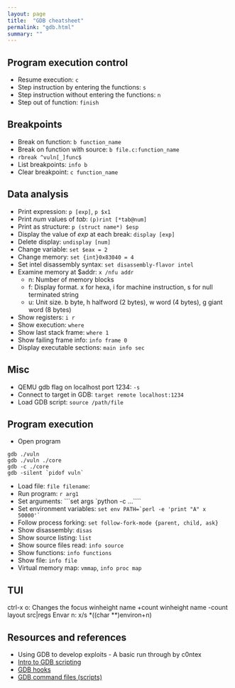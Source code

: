 ```yaml
---
layout: page
title:  "GDB cheatsheet"
permalink: "gdb.html"
summary: ""
---
```


## Program execution control
* Resume execution: `c`
* Step instruction by entering the functions: `s`
* Step instruction without entering the functions: `n`
* Step out of function: `finish`


## Breakpoints
* Break on function: `b function_name`
* Break on function with source: `b file.c:function_name`
* `rbreak ^vuln[_]func$`
* List breakpoints: `info b`
* Clear breakpoint: `c function_name`


## Data analysis
* Print expression: `p [exp]`, `p $x1`
* Print *num* values of *tab*: `(p)rint [*tab@num]`
* Print as structure: `p (struct name*) $esp`
* Display the value of *exp* at each break: `display [exp]`
* Delete display: `undisplay [num]`
* Change variable: `set $eax = 2`
* Change memory: `set {int}0x83040 = 4`
* Set intel disassembly syntax: `set disassembly-flavor intel`
* Examine memory at $addr: `x /nfu addr`
	* n: Number of memory blocks
	* f: Display format. x for hexa, i for machine instruction, s for null terminated string
	* u: Unit size. b byte, h halfword (2 bytes), w word (4 bytes), g giant word (8 bytes)
* Show registers: `i r`
* Show execution: `where`
* Show last stack frame: `where 1`
* Show failing frame info: `info frame 0`
* Display executable sections: `main info sec`


## Misc
* QEMU gdb flag on localhost port 1234: `-s`
* Connect to target in GDB: `target remote localhost:1234`
* Load GDB script: `source /path/file`


## Program execution
* Open program
```
gdb ./vuln
gdb ./vuln ./core
gdb -c ./core
gdb -silent `pidof vuln`
```
* Load file: `file filename`:
* Run program: `r arg1`
* Set arguments: ```set args `python -c ...````
* Set environment variables: ``` set env PATH=`perl -e 'print "A" x 50000'` ```
* Follow process forking: `set follow-fork-mode {parent, child, ask}`
* Show disassembly: `disas`
* Show source listing: `list`
* Show source files read: `info source`
* Show functions: `info functions`
* Show file: `info file`
* Virtual memory map: `vmmap`, `info proc map`


## TUI
ctrl-x o: Changes the focus
winheight name +count
winheight name -count
	layout src|regs
	Envar n: x/s *((char **)environ+n)

## Resources and references
* Using GDB to develop exploits - A basic run through by c0ntex
* [Intro to GDB scripting](https://sdimitro.github.io/post/scripting-gdb/)
* [GDB hooks](https://sourceware.org/gdb/onlinedocs/gdb/Hooks.html)
* [GDB command files (scripts)](https://sourceware.org/gdb/onlinedocs/gdb/Command-Files.html)
